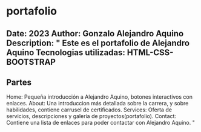 # portafolio
Date: 2023
Author: Gonzalo Alejandro Aquino
Description:
"
Este es el portafolio de Alejandro Aquino
Tecnologias utilizadas: HTML-CSS-BOOTSTRAP
---------------------------------------------
Partes
---------------------------------------------
Home: Pequeña introducción a Alejandro Aquino, botones interactivos con enlaces.
About: Una introduccion más detallada sobre la carrera, y sobre habilidades, contiene carrusel de certificados.
Services: Oferta de servicios, descripciones y galería de proyectos(portafolio).
Contact: Contiene una lista de enlaces para poder contactar con Alejandro Aquino.
"
